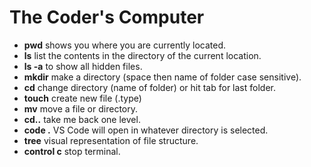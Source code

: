 # The Coder's Computer

- **pwd** shows you where you are currently located.
- **ls** list the contents in the directory of the current location.
- **ls -a** to show all hidden files.
- **mkdir**  make a directory (space then name of folder case sensitive).
- **cd** change directory (name of folder) or hit tab for last folder.
- **touch** create new file (.type)
- **mv** move a file or directory.
- **cd..**  take me back one level.
- **code .** VS Code will open in whatever directory is selected.
- **tree** visual representation of file structure.
- **control c** stop terminal.